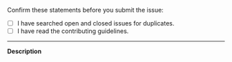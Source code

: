 Confirm these statements before you submit the issue:

- [ ] I have searched open and closed issues for duplicates.
- [ ] I have read the contributing guidelines.
---

**Description**

<!-- Provide a clear and concise description of the issue. -->
